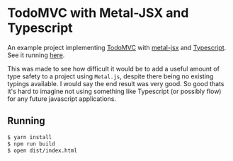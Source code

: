 # TodoMVC with Metal-JSX and Typescript

An example project implementing [TodoMVC](http://todomvc.com/) with [metal-jsx](https://github.com/metal/metal.js/tree/master/packages/metal-jsx) and [Typescript](https://www.typescriptlang.org/). See it running [here](https://mthadley.github.io/metal-tsx-todomvc/).

This was made to see how difficult it would be to add a useful amount of type safety to a project using `Metal.js`, despite there being no existing typings available. I would say the end result was very good. So good thats it's hard to imagine not using something like Typescript (or possibly flow) for any future javascript applications.

## Running

```sh
$ yarn install
$ npm run build
$ open dist/index.html
```
